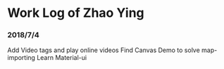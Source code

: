 # Work Log of Zhao Ying

### 2018/7/4
Add Video tags and play online videos
Find Canvas Demo to solve map-importing 
Learn Material-ui 